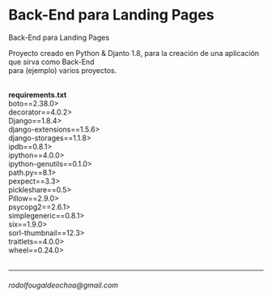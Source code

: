 # Back-End para Landing Pages
Back-End para Landing Pages

<p>Proyecto creado en Python & Djanto 1.8, para la creaci&oacute;n de una aplicaci&oacute;n que sirva como Back-End <br>
para (ejemplo) varios proyectos.
</p>
<br>
<strong>requirements.txt</strong>
    <div>boto==2.38.0></div>
    <div>decorator==4.0.2></div>
    <div>Django==1.8.4></div>
    <div>django-extensions==1.5.6></div>
    <div>django-storages==1.1.8></div>
    <div>ipdb==0.8.1></div>
    <div>ipython==4.0.0></div>
    <div>ipython-genutils==0.1.0></div>
    <div>path.py==8.1></div>
    <div>pexpect==3.3></div>
    <div>pickleshare==0.5></div>
    <div>Pillow==2.9.0></div>
    <div>psycopg2==2.6.1></div>
    <div>simplegeneric==0.8.1></div>
    <div>six==1.9.0></div>
    <div>sorl-thumbnail==12.3></div>
    <div>traitlets==4.0.0></div>
    <div>wheel==0.24.0></div>
<br>
<hr>
<h6>rodolfougaldeochoa@gmail.com</h6>
